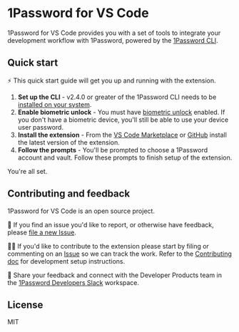 # 1Password for VS Code

1Password for VS Code provides you with a set of tools to integrate your development workflow with 1Password, powered by the [1Password CLI](https://developer.1password.com/docs/cli).

## Quick start

⚡️ This quick start guide will get you up and running with the extension.

1. **Set up the CLI** - v2.4.0 or greater of the 1Password CLI needs to be [installed on your system](https://developer.1password.com/docs/cli/get-started#install).
2. **Enable biometric unlock** - You must have [biometric unlock](https://developer.1password.com/docs/cli/about-biometric-unlock) enabled. If you don't have a biometric device, you'll still be able to use your device user password.
3. **Install the extension** - From the [VS Code Marketplace](https://marketplace.visualstudio.com/items?itemName=1Password.op-vscode) or [GitHub](https://github.com/1Password/op-vscode/releases) install the latest version of the extension.
4. **Follow the prompts** - You'll be prompted to choose a 1Password account and vault. Follow these prompts to finish setup of the extension.

You're all set.

## Contributing and feedback

1Password for VS Code is an open source project.

🐛 If you find an issue you'd like to report, or otherwise have feedback, please [file a new Issue](https://github.com/1Password/op-vscode/issues/new).

🧑‍💻 If you'd like to contribute to the extension please start by filing or commenting on an [Issue](https://github.com/1Password/op-vscode/issues) so we can track the work. Refer to the [Contributing doc](https://github.com/1Password/op-vscode/blob/main/CONTRIBUTING.md) for development setup instructions.

💬 Share your feedback and connect with the Developer Products team in the [1Password Developers Slack](https://join.slack.com/t/1password-devs/shared_invite/zt-15k6lhima-GRb5Ga~fo7mjS9xPzDaF2A) workspace.

## License

MIT
